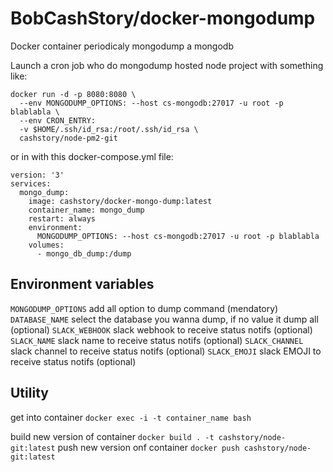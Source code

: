 # BobCashStory/docker-mongodump
Docker container periodicaly mongodump a mongodb

Launch a cron job who do mongodump hosted node project with something like:
```
docker run -d -p 8080:8080 \
  --env MONGODUMP_OPTIONS: --host cs-mongodb:27017 -u root -p blablabla \
  --env CRON_ENTRY: 
  -v $HOME/.ssh/id_rsa:/root/.ssh/id_rsa \
  cashstory/node-pm2-git
```

or in with this docker-compose.yml file:
```
version: '3'
services:
  mongo_dump:
    image: cashstory/docker-mongo-dump:latest
    container_name: mongo_dump
    restart: always
    environment:
      MONGODUMP_OPTIONS: --host cs-mongodb:27017 -u root -p blablabla
    volumes:
      - mongo_db_dump:/dump
```

Environment variables
---------------------

`MONGODUMP_OPTIONS` add all option to dump command (mendatory)
`DATABASE_NAME` select the database you wanna dump, if no value it dump all (optional)
`SLACK_WEBHOOK` slack webhook to receive status notifs (optional)
`SLACK_NAME` slack name to receive status notifs (optional)
`SLACK_CHANNEL` slack channel to receive status notifs (optional)
`SLACK_EMOJI` slack EMOJI to receive status notifs (optional)

Utility
-------

get into container `docker exec -i -t container_name bash`

build new version of container `docker build . -t cashstory/node-git:latest`
push new version onf container `docker push cashstory/node-git:latest`